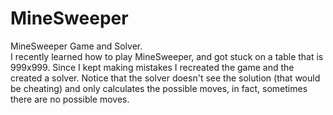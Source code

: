 # MineSweeper
MineSweeper Game and Solver. \
 I recently learned how to play MineSweeper, and got stuck on a table that is 999x999. Since I kept making mistakes I recreated the game and the created a solver. Notice that the solver doesn't see the solution (that would be cheating) and only calculates the possible moves, in fact, sometimes there are no possible moves.
